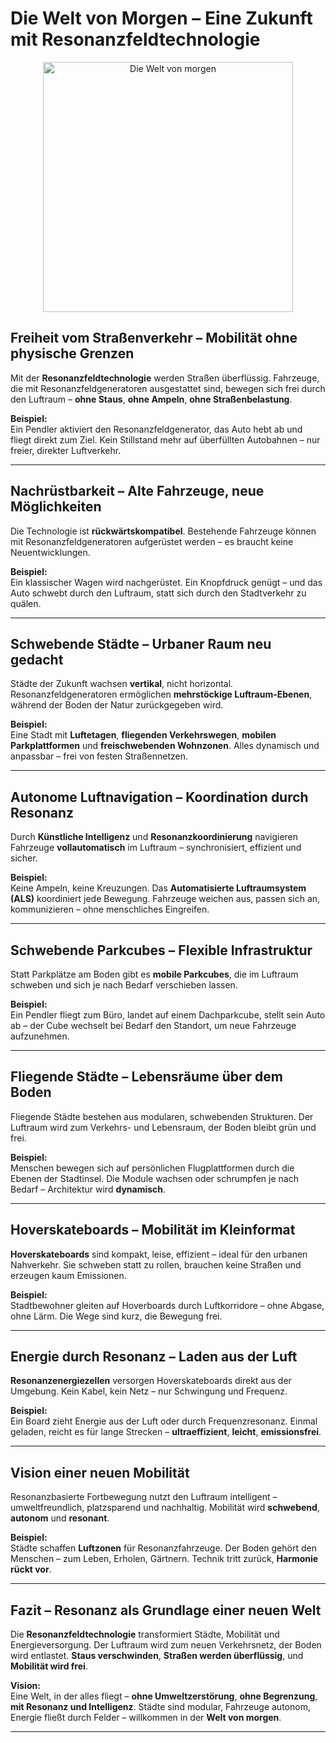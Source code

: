 # Die Welt von Morgen – Eine Zukunft mit Resonanzfeldtechnologie

<p align="center">
  <img src="../../welt_von_morgen.png" alt="Die Welt von morgen" width="400"/>
</p>

## Freiheit vom Straßenverkehr – Mobilität ohne physische Grenzen

Mit der **Resonanzfeldtechnologie** werden Straßen überflüssig. Fahrzeuge, die mit Resonanzfeldgeneratoren ausgestattet sind, bewegen sich frei durch den Luftraum – **ohne Staus**, **ohne Ampeln**, **ohne Straßenbelastung**.

**Beispiel:**  
Ein Pendler aktiviert den Resonanzfeldgenerator, das Auto hebt ab und fliegt direkt zum Ziel. Kein Stillstand mehr auf überfüllten Autobahnen – nur freier, direkter Luftverkehr.

---

## Nachrüstbarkeit – Alte Fahrzeuge, neue Möglichkeiten

Die Technologie ist **rückwärtskompatibel**. Bestehende Fahrzeuge können mit Resonanzfeldgeneratoren aufgerüstet werden – es braucht keine Neuentwicklungen.

**Beispiel:**  
Ein klassischer Wagen wird nachgerüstet. Ein Knopfdruck genügt – und das Auto schwebt durch den Luftraum, statt sich durch den Stadtverkehr zu quälen.

---

## Schwebende Städte – Urbaner Raum neu gedacht

Städte der Zukunft wachsen **vertikal**, nicht horizontal. Resonanzfeldgeneratoren ermöglichen **mehrstöckige Luftraum-Ebenen**, während der Boden der Natur zurückgegeben wird.

**Beispiel:**  
Eine Stadt mit **Luftetagen**, **fliegenden Verkehrswegen**, **mobilen Parkplattformen** und **freischwebenden Wohnzonen**. Alles dynamisch und anpassbar – frei von festen Straßennetzen.

---

## Autonome Luftnavigation – Koordination durch Resonanz

Durch **Künstliche Intelligenz** und **Resonanzkoordinierung** navigieren Fahrzeuge **vollautomatisch** im Luftraum – synchronisiert, effizient und sicher.

**Beispiel:**  
Keine Ampeln, keine Kreuzungen. Das **Automatisierte Luftraumsystem (ALS)** koordiniert jede Bewegung. Fahrzeuge weichen aus, passen sich an, kommunizieren – ohne menschliches Eingreifen.

---

## Schwebende Parkcubes – Flexible Infrastruktur

Statt Parkplätze am Boden gibt es **mobile Parkcubes**, die im Luftraum schweben und sich je nach Bedarf verschieben lassen.

**Beispiel:**  
Ein Pendler fliegt zum Büro, landet auf einem Dachparkcube, stellt sein Auto ab – der Cube wechselt bei Bedarf den Standort, um neue Fahrzeuge aufzunehmen.

---

## Fliegende Städte – Lebensräume über dem Boden

Fliegende Städte bestehen aus modularen, schwebenden Strukturen. Der Luftraum wird zum Verkehrs- und Lebensraum, der Boden bleibt grün und frei.

**Beispiel:**  
Menschen bewegen sich auf persönlichen Flugplattformen durch die Ebenen der Stadtinsel. Die Module wachsen oder schrumpfen je nach Bedarf – Architektur wird **dynamisch**.

---

## Hoverskateboards – Mobilität im Kleinformat

**Hoverskateboards** sind kompakt, leise, effizient – ideal für den urbanen Nahverkehr. Sie schweben statt zu rollen, brauchen keine Straßen und erzeugen kaum Emissionen.

**Beispiel:**  
Stadtbewohner gleiten auf Hoverboards durch Luftkorridore – ohne Abgase, ohne Lärm. Die Wege sind kurz, die Bewegung frei.

---

## Energie durch Resonanz – Laden aus der Luft

**Resonanzenergiezellen** versorgen Hoverskateboards direkt aus der Umgebung. Kein Kabel, kein Netz – nur Schwingung und Frequenz.

**Beispiel:**  
Ein Board zieht Energie aus der Luft oder durch Frequenzresonanz. Einmal geladen, reicht es für lange Strecken – **ultraeffizient**, **leicht**, **emissionsfrei**.

---

## Vision einer neuen Mobilität

Resonanzbasierte Fortbewegung nutzt den Luftraum intelligent – umweltfreundlich, platzsparend und nachhaltig. Mobilität wird **schwebend**, **autonom** und **resonant**.

**Beispiel:**  
Städte schaffen **Luftzonen** für Resonanzfahrzeuge. Der Boden gehört den Menschen – zum Leben, Erholen, Gärtnern. Technik tritt zurück, **Harmonie rückt vor**.

---

## Fazit – Resonanz als Grundlage einer neuen Welt

Die **Resonanzfeldtechnologie** transformiert Städte, Mobilität und Energieversorgung. Der Luftraum wird zum neuen Verkehrsnetz, der Boden wird entlastet. **Staus verschwinden**, **Straßen werden überflüssig**, und **Mobilität wird frei**.

**Vision:**  
Eine Welt, in der alles fliegt – **ohne Umweltzerstörung**, **ohne Begrenzung**, **mit Resonanz und Intelligenz**. Städte sind modular, Fahrzeuge autonom, Energie fließt durch Felder – willkommen in der **Welt von morgen**.

---
